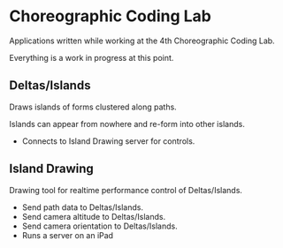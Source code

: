 Choreographic Coding Lab
========================

Applications written while working at the 4th Choreographic Coding Lab.

Everything is a work in progress at this point.


Deltas/Islands
--------------

Draws islands of forms clustered along paths.

Islands can appear from nowhere and re-form into other islands.
- Connects to Island Drawing server for controls.


Island Drawing
--------------

Drawing tool for realtime performance control of Deltas/Islands.

- Send path data to Deltas/Islands.
- Send camera altitude to Deltas/Islands.
- Send camera orientation to Deltas/Islands.
- Runs a server on an iPad
